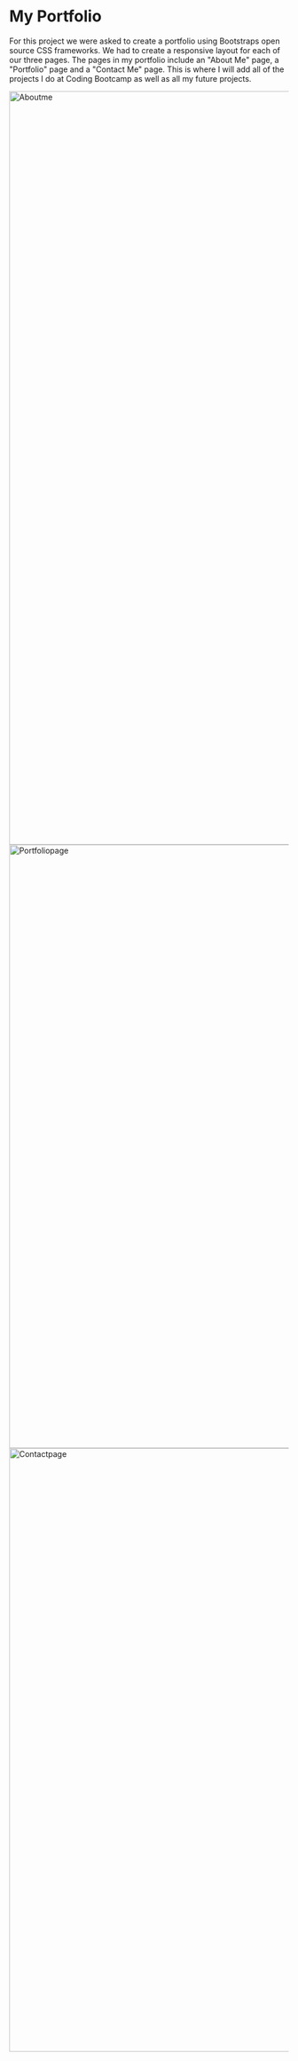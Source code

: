 # My Portfolio

 For this project we were asked to create a portfolio using Bootstraps open source CSS frameworks. We had to create a responsive 
 layout for each of our three pages. The pages in my portfolio include an "About Me" page, a "Portfolio" page and a "Contact Me"
 page. This is where I will add all of the projects I do at Coding Bootcamp as well as all my future projects. 






<img width="1357" alt="Aboutme" src="https://user-images.githubusercontent.com/58192900/73901773-c6a5be80-4861-11ea-9301-af9cbfbcd214.png">



<img width="1087" alt="Portfoliopage" src="https://user-images.githubusercontent.com/58192900/73901738-b097fe00-4861-11ea-81c0-ed5a68a0b4f1.png">




<img width="1087" alt="Contactpage" src="https://user-images.githubusercontent.com/58192900/73901696-94945c80-4861-11ea-84c1-828bdd56e25e.png">



